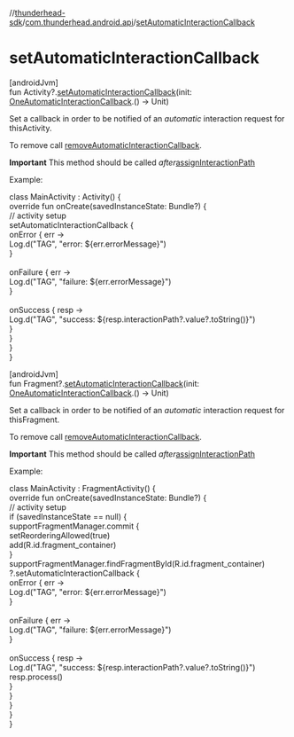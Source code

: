 //[thunderhead-sdk](../../index.md)/[com.thunderhead.android.api](index.md)/[setAutomaticInteractionCallback](set-automatic-interaction-callback.md)

# setAutomaticInteractionCallback

[androidJvm]\
fun Activity?.[setAutomaticInteractionCallback](set-automatic-interaction-callback.md)(init: [OneAutomaticInteractionCallback](../com.thunderhead.android.api.interactions/-one-automatic-interaction-callback/index.md).() -> Unit)

Set a callback in order to be notified of an *automatic* interaction request for thisActivity.

To remove call [removeAutomaticInteractionCallback](remove-automatic-interaction-callback.md).

**Important** This method should be called *after*[assignInteractionPath](assign-interaction-path.md)

Example:

class MainActivity : Activity() {\
 override fun onCreate(savedInstanceState: Bundle?) {\
   // activity setup\
   setAutomaticInteractionCallback {\
       onError { err ->\
           Log.d("TAG", "error: ${err.errorMessage}")\
       }\
\
       onFailure { err ->\
           Log.d("TAG", "failure: ${err.errorMessage}")\
       }\
\
       onSuccess { resp ->\
           Log.d("TAG", "success: ${resp.interactionPath?.value?.toString()}")\
       }\
   }\
 }\
}

[androidJvm]\
fun Fragment?.[setAutomaticInteractionCallback](set-automatic-interaction-callback.md)(init: [OneAutomaticInteractionCallback](../com.thunderhead.android.api.interactions/-one-automatic-interaction-callback/index.md).() -> Unit)

Set a callback in order to be notified of an *automatic* interaction request for thisFragment.

To remove call [removeAutomaticInteractionCallback](remove-automatic-interaction-callback.md).

**Important** This method should be called *after*[assignInteractionPath](assign-interaction-path.md)

Example:

class MainActivity : FragmentActivity() {\
 override fun onCreate(savedInstanceState: Bundle?) {\
   // activity setup\
   if (savedInstanceState == null) {\
     supportFragmentManager.commit {\
         setReorderingAllowed(true)\
         add<TestFragment>(R.id.fragment_container)\
     }\
     supportFragmentManager.findFragmentById(R.id.fragment_container)\
         ?.setAutomaticInteractionCallback {\
             onError { err ->\
                 Log.d("TAG", "error: ${err.errorMessage}")\
             }\
\
             onFailure { err ->\
                 Log.d("TAG", "failure: ${err.errorMessage}")\
             }\
\
             onSuccess { resp ->\
                 Log.d("TAG", "success: ${resp.interactionPath?.value?.toString()}")\
                 resp.process()\
             }\
         }\
   }\
 }\
}
